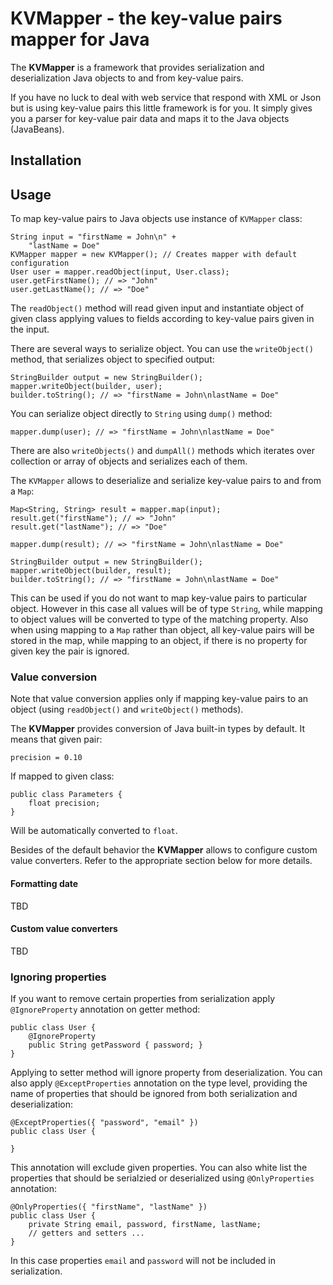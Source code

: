 # KVMapper - the key-value pairs mapper for Java

The **KVMapper** is a framework that provides serialization and deserialization Java objects to
and from key-value pairs.

If you have no luck to deal with web service that respond with XML or Json but is using key-value
pairs this little framework is for you. It simply gives you a parser for key-value pair data and
maps it to the Java objects (JavaBeans).

## Installation

## Usage

To map key-value pairs to Java objects use instance of ``KVMapper`` class:

    String input = "firstName = John\n" +
        "lastName = Doe"
    KVMapper mapper = new KVMapper(); // Creates mapper with default configuration
    User user = mapper.readObject(input, User.class);
    user.getFirstName(); // => "John"
    user.getLastName(); // => "Doe"

The ``readObject()`` method will read given input and instantiate object of given class
applying values to fields according to key-value pairs given in the input.

There are several ways to serialize object. You can use the ``writeObject()`` method,
that serializes object to specified output:

    StringBuilder output = new StringBuilder();
    mapper.writeObject(builder, user);
    builder.toString(); // => "firstName = John\nlastName = Doe"

You can serialize object directly to ``String`` using ``dump()`` method:

    mapper.dump(user); // => "firstName = John\nlastName = Doe"

There are also ``writeObjects()`` and ``dumpAll()`` methods which iterates over collection or
array of objects and serializes each of them.

The ``KVMapper`` allows to deserialize and serialize key-value pairs to and from a ``Map``:

    Map<String, String> result = mapper.map(input);
    result.get("firstName"); // => "John"
    result.get("lastName"); // => "Doe"

    mapper.dump(result); // => "firstName = John\nlastName = Doe"

    StringBuilder output = new StringBuilder();
    mapper.writeObject(builder, result);
    builder.toString(); // => "firstName = John\nlastName = Doe"

This can be used if you do not want to map key-value pairs to particular object. However in this
case all values will be of type ``String``, while mapping to object values will be converted to
type of the matching property. Also when using mapping to a ``Map`` rather than object, all key-value
pairs will be stored in the map, while mapping to an object, if there is no property for given key
the pair is ignored.

### Value conversion

Note that value conversion applies only if mapping key-value pairs to an object (using ``readObject()`` and
``writeObject()`` methods).

The **KVMapper** provides conversion of Java built-in types by default. It means that given pair:

    precision = 0.10

If mapped to given class:

    public class Parameters {
        float precision;
    }

Will be automatically converted to ``float``.

Besides of the default behavior the **KVMapper** allows to configure custom value converters. Refer
to the appropriate section below for more details.

#### Formatting date

TBD

#### Custom value converters

TBD

### Ignoring properties

If you want to remove certain properties from serialization apply ``@IgnoreProperty`` annotation on
getter method:

    public class User {
        @IgnoreProperty
        public String getPassword { password; }
    }

Applying to setter method will ignore property from deserialization. You can also apply ``@ExceptProperties``
annotation on the type level, providing the name of properties that should be ignored from both serialization
and deserialization:

    @ExceptProperties({ "password", "email" })
    public class User {

    }

This annotation will exclude given properties. You can also white list the properties that should be serialzied
or deserialized using ``@OnlyProperties`` annotation:

    @OnlyProperties({ "firstName", "lastName" })
    public class User {
        private String email, password, firstName, lastName;
        // getters and setters ...
    }

In this case properties ``email`` and ``password`` will not be included in serialization.